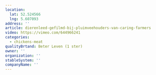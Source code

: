 ```yaml
---
location:
  lat: 52.524566
  lng: 5.607093
address: ''
article: dierenleed-gefilmd-bij-pluimveehouders-van-caring-farmers
video: https://vimeo.com/644966241
categories:
  - chickens-meat
qualityBrtand: Beter Leven (1 ster)
owner: ''
organization: ''
stableSystem: ''
companyName: ''
---
```

